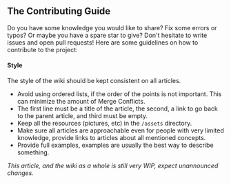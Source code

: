 ## The Contributing Guide

Do you have some knowledge you would like to share? Fix some errors or typos? Or maybe you have a spare star to give? Don't hesitate to write issues and open pull requests! Here are some guidelines on how to contribute to the project:

#### Style
The style of the wiki should be kept consistent on all articles.
* Avoid using ordered lists, if the order of the points is not important. This can minimize the amount of Merge Conflicts.
* The first line must be a title of the article, the second, a link to go back to the parent article, and third must be empty.
* Keep all the resources (pictures, etc) in the `/assets` directory.
* Make sure all articles are approachable even for people with very limited knowledge, provide links to articles about all mentioned concepts.
* Provide full examples, examples are usually the best way to describe something.

_This article, and the wiki as a whole is still very WIP, expect unannounced changes._
